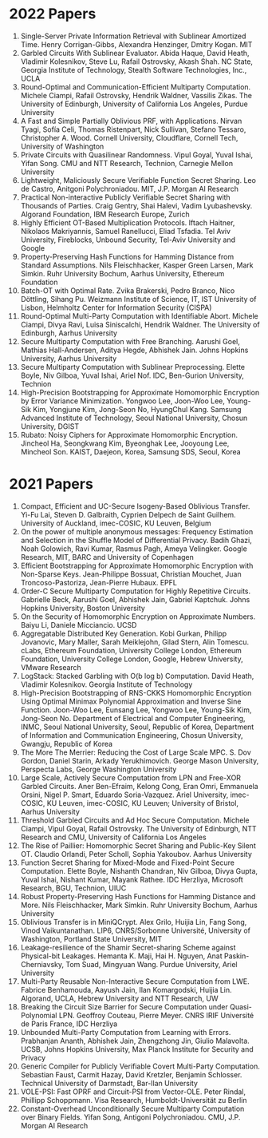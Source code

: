 # 2022 Papers
1. Single-Server Private Information Retrieval with Sublinear Amortized Time. Henry Corrigan-Gibbs, Alexandra Henzinger, Dmitry Kogan. MIT
2. Garbled Circuits With Sublinear Evaluator. Abida Haque, David Heath, Vladimir Kolesnikov, Steve Lu, Rafail Ostrovsky, Akash Shah. NC State, Georgia Institute of Technology, Stealth Software Technologies, Inc., UCLA
3. Round-Optimal and Communication-Efficient Multiparty Computation. Michele Ciampi, Rafail Ostrovsky, Hendrik Waldner, Vassilis Zikas. The University of Edinburgh, University of California Los Angeles, Purdue University
4. A Fast and Simple Partially Oblivious PRF, with Applications. Nirvan Tyagi, Sofía Celi, Thomas Ristenpart, Nick Sullivan, Stefano Tessaro, Christopher A. Wood. Cornell University, Cloudflare, Cornell Tech, University of Washington
5. Private Circuits with Quasilinear Randomness. Vipul Goyal, Yuval Ishai, Yifan Song. CMU and NTT Research, Technion, Carnegie Mellon University
6. Lightweight, Maliciously Secure Verifiable Function Secret Sharing. Leo de Castro, Anitgoni Polychroniadou. MIT, J.P. Morgan AI Research
7. Practical Non-interactive Publicly Verifiable Secret Sharing with Thousands of Parties. Craig Gentry, Shai Halevi, Vadim Lyubashevsky. Algorand Foundation, IBM Research Europe, Zurich
8. Highly Efficient OT-Based Multiplication Protocols. Iftach Haitner, Nikolaos Makriyannis, Samuel Ranellucci, Eliad Tsfadia. Tel Aviv University, Fireblocks, Unbound Security, Tel-Aviv University and Google
9. Property-Preserving Hash Functions for Hamming Distance from Standard Assumptions. Nils Fleischhacker, Kasper Green Larsen, Mark Simkin. Ruhr University Bochum, Aarhus University, Ethereum Foundation
10. Batch-OT with Optimal Rate. Zvika Brakerski, Pedro Branco, Nico Döttling, Sihang Pu. Weizmann Institute of Science, IT, IST University of Lisbon, Helmholtz Center for Information Security (CISPA)
11. Round-Optimal Multi-Party Computation with Identifiable Abort. Michele Ciampi, Divya Ravi, Luisa Siniscalchi, Hendrik Waldner. The University of Edinburgh, Aarhus University
12. Secure Multiparty Computation with Free Branching. Aarushi Goel, Mathias Hall-Andersen, Aditya Hegde, Abhishek Jain. Johns Hopkins University, Aarhus University
13. Secure Multiparty Computation with Sublinear Preprocessing. Elette Boyle, Niv Gilboa, Yuval Ishai, Ariel Nof. IDC, Ben-Gurion University, Technion
14. High-Precision Bootstrapping for Approximate Homomorphic Encryption by Error Variance Minimization. Yongwoo Lee, Joon-Woo Lee, Young-Sik Kim, Yongjune Kim, Jong-Seon No, HyungChul Kang. Samsung Advanced Institute of Technology, Seoul National University, Chosun University, DGIST
15. Rubato: Noisy Ciphers for Approximate Homomorphic Encryption. Jincheol Ha, Seongkwang Kim, Byeonghak Lee, Jooyoung Lee, Mincheol Son. KAIST, Daejeon, Korea, Samsung SDS, Seoul, Korea

# 2021 Papers
1. Compact, Efficient and UC-Secure Isogeny-Based Oblivious Transfer. Yi-Fu Lai, Steven D. Galbraith, Cyprien Delpech de Saint Guilhem. University of Auckland, imec-COSIC, KU Leuven, Belgium
2. On the power of multiple anonymous messages: Frequency Estimation and Selection in the Shuffle Model of Differential Privacy. Badih Ghazi, Noah Golowich, Ravi Kumar, Rasmus Pagh, Ameya Velingker. Google Research, MIT, BARC and University of Copenhagen
3. Efficient Bootstrapping for Approximate Homomorphic Encryption with Non-Sparse Keys. Jean-Philippe Bossuat, Christian Mouchet, Juan Troncoso-Pastoriza, Jean-Pierre Hubaux. EPFL
4. Order-C Secure Multiparty Computation for Highly Repetitive Circuits. Gabrielle Beck, Aarushi Goel, Abhishek Jain, Gabriel Kaptchuk. Johns Hopkins University, Boston University
5. On the Security of Homomorphic Encryption on Approximate Numbers. Baiyu Li, Daniele Micciancio. UCSD
6. Aggregatable Distributed Key Generation. Kobi Gurkan, Philipp Jovanovic, Mary Maller, Sarah Meiklejohn, Gilad Stern, Alin Tomescu. cLabs, Ethereum Foundation, University College London, Ethereum Foundation, University College London, Google, Hebrew University, VMware Research
7. LogStack: Stacked Garbling with O(b log b) Computation. David Heath, Vladimir Kolesnikov. Georgia Institute of Technology
8. High-Precision Bootstrapping of RNS-CKKS Homomorphic Encryption Using Optimal Minimax Polynomial Approximation and Inverse Sine Function. Joon-Woo Lee, Eunsang Lee, Yongwoo Lee, Young-Sik Kim, Jong-Seon No. Department of Electrical and Computer Engineering, INMC, Seoul National University, Seoul, Republic of Korea, Department of Information and Communication Engineering, Chosun University, Gwangju, Republic of Korea
9. The More The Merrier: Reducing the Cost of Large Scale MPC. S. Dov Gordon, Daniel Starin, Arkady Yerukhimovich. George Mason University, Perspecta Labs, George Washington University
10. Large Scale, Actively Secure Computation from LPN and Free-XOR Garbled Circuits. Aner Ben-Efraim, Kelong Cong, Eran Omri, Emmanuela Orsini, Nigel P. Smart, Eduardo Soria-Vazquez. Ariel University, imec-COSIC, KU Leuven, imec-COSIC, KU Leuven; University of Bristol, Aarhus University
11. Threshold Garbled Circuits and Ad Hoc Secure Computation. Michele Ciampi, Vipul Goyal, Rafail Ostrovsky. The University of Edinburgh, NTT Research and CMU, University of California Los Angeles
12. The Rise of Paillier: Homomorphic Secret Sharing and Public-Key Silent OT. Claudio Orlandi, Peter Scholl, Sophia Yakoubov. Aarhus University
13. Function Secret Sharing for Mixed-Mode and Fixed-Point Secure Computation. Elette Boyle, Nishanth Chandran, Niv Gilboa, Divya Gupta, Yuval Ishai, Nishant Kumar, Mayank Rathee. IDC Herzliya, Microsoft Research, BGU, Technion, UIUC
14. Robust Property-Preserving Hash Functions for Hamming Distance and More. Nils Fleischhacker, Mark Simkin. Ruhr University Bochum, Aarhus University
15. Oblivious Transfer is in MiniQCrypt. Alex Grilo, Huijia Lin, Fang Song, Vinod Vaikuntanathan. LIP6, CNRS/Sorbonne Université, University of Washington, Portland State University, MIT
16. Leakage-resilience of the Shamir Secret-sharing Scheme against Physical-bit Leakages. Hemanta K. Maji, Hai H. Nguyen, Anat Paskin-Cherniavsky, Tom Suad, Mingyuan Wang. Purdue University, Ariel University
17. Multi-Party Reusable Non-Interactive Secure Computation from LWE. Fabrice Benhamouda, Aayush Jain, Ilan Komargodski, Huijia Lin. Algorand, UCLA, Hebrew University and NTT Research, UW
18. Breaking the Circuit Size Barrier for Secure Computation under Quasi-Polynomial LPN. Geoffroy Couteau, Pierre Meyer. CNRS IRIF Université de Paris France, IDC Herzliya
19. Unbounded Multi-Party Computation from Learning with Errors. Prabhanjan Ananth, Abhishek Jain, Zhengzhong Jin, Giulio Malavolta. UCSB, Johns Hopkins University, Max Planck Institute for Security and Privacy
20. Generic Compiler for Publicly Verifiable Covert Multi-Party Computation. Sebastian Faust, Carmit Hazay, David Kretzler, Benjamin Schlosser. Technical University of Darmstadt, Bar-Ilan University
21. VOLE-PSI: Fast OPRF and Circuit-PSI from Vector-OLE. Peter Rindal, Phillipp Schoppmann. Visa Research, Humboldt-Universität zu Berlin
22. Constant-Overhead Unconditionally Secure Multiparty Computation over Binary Fields. Yifan Song, Antigoni Polychroniadou. CMU, J.P. Morgan AI Research
